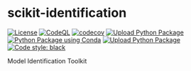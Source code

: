 # scikit-identification
[![License](https://img.shields.io/badge/License-Apache%202.0-blue.svg)](https://opensource.org/licenses/Apache-2.0)
[![CodeQL](https://github.com/G-Licitra/scikit-identification/actions/workflows/codeql-analysis.yml/badge.svg)](https://github.com/G-Licitra/scikit-identification/actions/workflows/codeql-analysis.yml)
[![codecov](https://img.shields.io/codecov/c/github/G-Licitra/scikit-identification)](https://app.codecov.io/gh/G-Licitra/scikit-identification)
[![Upload Python Package](https://github.com/G-Licitra/scikit-identification/actions/workflows/python-publish.yml/badge.svg)](https://github.com/G-Licitra/scikit-identification/actions/workflows/python-publish.yml)
[![Python Package using Conda](https://github.com/G-Licitra/scikit-identification/actions/workflows/python-package-conda.yml/badge.svg)](https://github.com/G-Licitra/scikit-identification/actions/workflows/python-package-conda.yml)
[![Upload Python Package](https://github.com/G-Licitra/scikit-identification/actions/workflows/python-publish.yml/badge.svg)](https://github.com/G-Licitra/scikit-identification/actions/workflows/python-publish.yml)
[![Code style: black](https://img.shields.io/badge/code%20style-black-000000.svg)](https://github.com/psf/black)

Model Identification Toolkit
